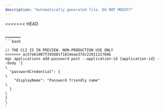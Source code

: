 ```yaml
---
description: "Automatically generated file. DO NOT MODIFY"
---
```


<<<<<<< HEAD
```cli

=======
```bash

// THE CLI IS IN PREVIEW. NON-PRODUCTION USE ONLY
>>>>>>> ac57e61007f395881f1814eae37dc23911227b9b
mgc applications add-password post --application-id {application-id} --body '{\
  "passwordCredential": {\
    "displayName": "Password friendly name"\
  }\
}\
'

```